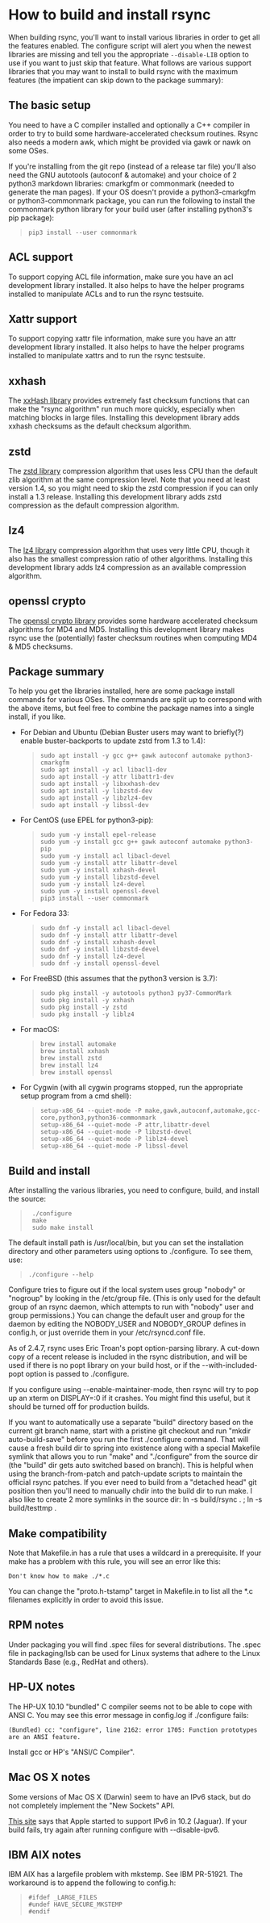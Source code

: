 # How to build and install rsync

When building rsync, you'll want to install various libraries in order to get
all the features enabled.  The configure script will alert you when the
newest libraries are missing and tell you the appropriate `--disable-LIB`
option to use if you want to just skip that feature.  What follows are various
support libraries that you may want to install to build rsync with the maximum
features (the impatient can skip down to the package summary):

## The basic setup

You need to have a C compiler installed and optionally a C++ compiler in order
to try to build some hardware-accelerated checksum routines.  Rsync also needs
a modern awk, which might be provided via gawk or nawk on some OSes.

If you're installing from the git repo (instead of a release tar file) you'll
also need the GNU autotools (autoconf & automake) and your choice of 2 python3
markdown libraries: cmarkgfm or commonmark (needed to generate the man pages).
If your OS doesn't provide a python3-cmarkgfm or python3-commonmark package,
you can run the following to install the commonmark python library for your
build user (after installing python3's pip package):

>     pip3 install --user commonmark

## ACL support

To support copying ACL file information, make sure you have an acl
development library installed. It also helps to have the helper programs
installed to manipulate ACLs and to run the rsync testsuite.

## Xattr support

To support copying xattr file information, make sure you have an attr
development library installed. It also helps to have the helper programs
installed to manipulate xattrs and to run the rsync testsuite.

## xxhash

The [xxHash library][1] provides extremely fast checksum functions that can
make the "rsync algorithm" run much more quickly, especially when matching
blocks in large files.  Installing this development library adds xxhash
checksums as the default checksum algorithm.

[1]: https://cyan4973.github.io/xxHash/

## zstd

The [zstd library][2] compression algorithm that uses less CPU than
the default zlib algorithm at the same compression level.  Note that you
need at least version 1.4, so you might need to skip the zstd compression if
you can only install a 1.3 release.  Installing this development library
adds zstd compression as the default compression algorithm.

[2]: http://facebook.github.io/zstd/

## lz4

The [lz4 library][3] compression algorithm that uses very little CPU, though
it also has the smallest compression ratio of other algorithms.  Installing
this development library adds lz4 compression as an available compression
algorithm.

[3]: https://lz4.github.io/lz4/

## openssl crypto

The [openssl crypto library][4] provides some hardware accelerated checksum
algorithms for MD4 and MD5.  Installing this development library makes rsync
use the (potentially) faster checksum routines when computing MD4 & MD5
checksums.

[4]: https://www.openssl.org/docs/man1.0.2/man3/crypto.html

## Package summary

To help you get the libraries installed, here are some package install commands
for various OSes.  The commands are split up to correspond with the above
items, but feel free to combine the package names into a single install, if you
like.

 -  For Debian and Ubuntu (Debian Buster users may want to briefly(?) enable
    buster-backports to update zstd from 1.3 to 1.4):

    >     sudo apt install -y gcc g++ gawk autoconf automake python3-cmarkgfm
    >     sudo apt install -y acl libacl1-dev
    >     sudo apt install -y attr libattr1-dev
    >     sudo apt install -y libxxhash-dev
    >     sudo apt install -y libzstd-dev
    >     sudo apt install -y libzlz4-dev
    >     sudo apt install -y libssl-dev

 -  For CentOS (use EPEL for python3-pip):

    >     sudo yum -y install epel-release
    >     sudo yum -y install gcc g++ gawk autoconf automake python3-pip
    >     sudo yum -y install acl libacl-devel
    >     sudo yum -y install attr libattr-devel
    >     sudo yum -y install xxhash-devel
    >     sudo yum -y install libzstd-devel
    >     sudo yum -y install lz4-devel
    >     sudo yum -y install openssl-devel
    >     pip3 install --user commonmark

 -  For Fedora 33:

    >     sudo dnf -y install acl libacl-devel
    >     sudo dnf -y install attr libattr-devel
    >     sudo dnf -y install xxhash-devel
    >     sudo dnf -y install libzstd-devel
    >     sudo dnf -y install lz4-devel
    >     sudo dnf -y install openssl-devel

 -  For FreeBSD (this assumes that the python3 version is 3.7):

    >     sudo pkg install -y autotools python3 py37-CommonMark
    >     sudo pkg install -y xxhash
    >     sudo pkg install -y zstd
    >     sudo pkg install -y liblz4

 -  For macOS:

    >     brew install automake
    >     brew install xxhash
    >     brew install zstd
    >     brew install lz4
    >     brew install openssl

 -  For Cygwin (with all cygwin programs stopped, run the appropriate setup program from a cmd shell):

    >     setup-x86_64 --quiet-mode -P make,gawk,autoconf,automake,gcc-core,python3,python36-commonmark
    >     setup-x86_64 --quiet-mode -P attr,libattr-devel
    >     setup-x86_64 --quiet-mode -P libzstd-devel
    >     setup-x86_64 --quiet-mode -P liblz4-devel
    >     setup-x86_64 --quiet-mode -P libssl-devel

## Build and install

After installing the various libraries, you need to configure, build, and
install the source:

>      ./configure
>      make
>      sudo make install

The default install path is /usr/local/bin, but you can set the installation
directory and other parameters using options to ./configure.  To see them, use:

>     ./configure --help

Configure tries to figure out if the local system uses group "nobody" or
"nogroup" by looking in the /etc/group file.  (This is only used for the
default group of an rsync daemon, which attempts to run with "nobody"
user and group permissions.)  You can change the default user and group
for the daemon by editing the NOBODY_USER and NOBODY_GROUP defines in
config.h, or just override them in your /etc/rsyncd.conf file.

As of 2.4.7, rsync uses Eric Troan's popt option-parsing library.  A
cut-down copy of a recent release is included in the rsync distribution,
and will be used if there is no popt library on your build host, or if
the --with-included-popt option is passed to ./configure.

If you configure using --enable-maintainer-mode, then rsync will try
to pop up an xterm on DISPLAY=:0 if it crashes.  You might find this
useful, but it should be turned off for production builds.

If you want to automatically use a separate "build" directory based on
the current git branch name, start with a pristine git checkout and run
"mkdir auto-build-save" before you run the first ./configure command.
That will cause a fresh build dir to spring into existence along with a
special Makefile symlink that allows you to run "make" and "./configure"
from the source dir (the "build" dir gets auto switched based on branch).
This is helpful when using the branch-from-patch and patch-update scripts
to maintain the official rsync patches.  If you ever need to build from
a "detached head" git position then you'll need to manually chdir into
the build dir to run make.  I also like to create 2 more symlinks in the
source dir:  ln -s build/rsync . ; ln -s build/testtmp .

## Make compatibility

Note that Makefile.in has a rule that uses a wildcard in a prerequisite.  If
your make has a problem with this rule, you will see an error like this:

    Don't know how to make ./*.c

You can change the "proto.h-tstamp" target in Makefile.in to list all the \*.c
filenames explicitly in order to avoid this issue.

## RPM notes

Under packaging you will find .spec files for several distributions.
The .spec file in packaging/lsb can be used for Linux systems that
adhere to the Linux Standards Base (e.g., RedHat and others).

## HP-UX notes

The HP-UX 10.10 "bundled" C compiler seems not to be able to cope with
ANSI C.  You may see this error message in config.log if ./configure
fails:

    (Bundled) cc: "configure", line 2162: error 1705: Function prototypes are an ANSI feature.

Install gcc or HP's "ANSI/C Compiler".

## Mac OS X notes

Some versions of Mac OS X (Darwin) seem to have an IPv6 stack, but do
not completely implement the "New Sockets" API.

[This site][5] says that Apple started to support IPv6 in 10.2 (Jaguar).  If
your build fails, try again after running configure with --disable-ipv6.

[5]: http://www.ipv6.org/impl/mac.html

## IBM AIX notes

IBM AIX has a largefile problem with mkstemp.  See IBM PR-51921.
The workaround is to append the following to config.h:

>     #ifdef _LARGE_FILES
>     #undef HAVE_SECURE_MKSTEMP
>     #endif

